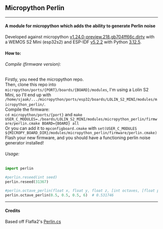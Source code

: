 ## Micropython Perlin  
----
#### A module for micropython which adds the ability to generate Perlin noise  

Developed against micropython [v1.24.0-preview.218.gb704ff66c.dirty](https://github.com/micropython/micropython/commit/b704ff66c3e034c36e548eb0b9874871b5f3b5d0) with a WEMOS S2 Mini (esp32s2) and ESP-IDF [v5.2.2](https://github.com/espressif/esp-idf/releases/tag/v5.2.2) with Python [3.12.5](https://www.python.org/downloads/release/python-3125/).  

#### How to:  
###### Compile (firmware version):  
Firstly, you need the micropython repo.  
Then, clone this repo into `micropython/ports/{PORT}/boards/{BOARD}/modules`, I'm using a Lolin S2 Mini, so I'll end up with `/home/sjaak/.../micropython/ports/esp32/boards/LOLIN_S2_MINI/modules/micropython_perlin/`.  
Compile the firmware:  
`cd micropython/ports/{port}` and `make USER_C_MODULES=./boards/LOLIN_S2_MINI/modules/micropython_perlin/firmware/perlin.cmake BOARD={BOARD} all`  
Or you can add it to `mpconfigboard.cmake` with `set(USER_C_MODULES ${MICROPY_BOARD_DIR}/modules/micropython_perlin/firmware/perlin.cmake)`  
Flash your new firmware, and you should have a functioning perlin noise generator installed!  

###### Usage:
```py
import perlin

#perlin.reseed(int seed)
perlin.reseed(31367)

#perlin.octave_perlin(float x, float y, float z, [int octaves, [float persistence]])
perlin.octave_perlin(0.5, 0.5, 0.5, 6)  # 0.531746
```  

----

#### Credits  
Based off Flafla2's [Perlin.cs](https://gist.github.com/Flafla2/1a0b9ebef678bbce3215)  